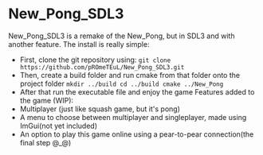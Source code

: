 # New_Pong_SDL3

New_Pong_SDL3 is a remake of the New_Pong, but in SDL3 and with another feature.
The install is really simple:
  - First, clone the git repository using:
`git clone https://github.com/pROmeTEuL/New_Pong_SDL3.git`
  - Then, create a build folder and run cmake from that folder onto the project folder
``mkdir ../build
cd ../build
cmake ../New_Pong``
  - After that run the executable file and enjoy the game
Features added to the game (WIP):
  - Multiplayer (just like squash game, but it's pong)
  - A menu to choose between multiplayer and singleplayer, made using ImGui(not yet included)
  - An option to play this game online using a pear-to-pear connection(the final step @_@)
  
